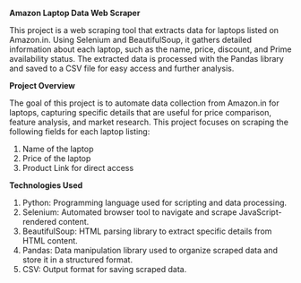 **Amazon Laptop Data Web Scraper**

This project is a web scraping tool that extracts data for laptops listed on Amazon.in. Using Selenium and BeautifulSoup, it gathers detailed information about each laptop, such as the name, price, discount, and Prime availability status. The extracted data is processed with the Pandas library and saved to a CSV file for easy access and further analysis.

**Project Overview**

The goal of this project is to automate data collection from Amazon.in for laptops, capturing specific details that are useful for price comparison, feature analysis, and market research. This project focuses on scraping the following fields for each laptop listing:

1. Name of the laptop
2. Price of the laptop
3. Product Link for direct access

**Technologies Used**

1. Python: Programming language used for scripting and data processing.
2. Selenium: Automated browser tool to navigate and scrape JavaScript-rendered content.
3. BeautifulSoup: HTML parsing library to extract specific details from HTML content.
4. Pandas: Data manipulation library used to organize scraped data and store it in a structured format.
5. CSV: Output format for saving scraped data.
